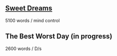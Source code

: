 ## [Sweet Dreams](https://ryanxgrace.github.io/Stories/sweet_dreams.html)
5100 words / mind control

## The Best Worst Day (in progress)
2600 words / D/s
